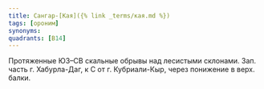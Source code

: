 ```yaml
---
title: Сангар-[Кая]({% link _terms/кая.md %})
tags: [ороним]
synonyms:
quadrants: [В14]
---
```


Протяженные ЮЗ–СВ скальные обрывы над лесистыми склонами. Зап. часть г.
Хабурла-Даг, к С от г. Кубриали-Кыр, через понижение в верх. балки.
